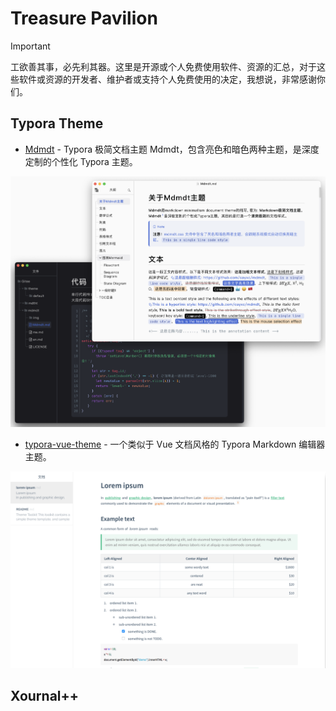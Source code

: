 # Treasure Pavilion

> [!IMPORTANT]
> 
> 工欲善其事，必先利其器。这里是开源或个人免费使用软件、资源的汇总，对于这些软件或资源的开发者、维护者或支持个人免费使用的决定，我想说，非常感谢你们。

## Typora Theme

* [Mdmdt](./TyporaTheme/Mdmdt) - Typora 极简文档主题 Mdmdt，包含亮色和暗色两种主题，是深度定制的个性化 Typora 主题。

![](img/TyporaTheme/mdmdt.png)

* [typora-vue-theme](./TyporaTheme/typora-vue-theme) - 一个类似于 Vue 文档风格的 Typora Markdown 编辑器主题。

![](img/TyporaTheme/typora-vue-theme.png)

## Xournal++

